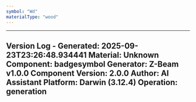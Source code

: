 ```yaml
---
symbol: "Wd"
materialType: "wood"
---
```


---
Version Log - Generated: 2025-09-23T23:26:48.934441
Material: Unknown
Component: badgesymbol
Generator: Z-Beam v1.0.0
Component Version: 2.0.0
Author: AI Assistant
Platform: Darwin (3.12.4)
Operation: generation
---